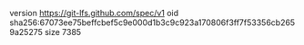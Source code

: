 version https://git-lfs.github.com/spec/v1
oid sha256:67073ee75beffcbef5c9e000d1b3c9c923a170806f3ff7f53356cb2659a25275
size 7385
